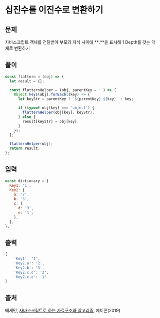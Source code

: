 # 십진수를 이진수로 변환하기

## 문제

자바스크립트 객체를 전달받아 부모와 자식 사이에 **_._**을 표시해 1 Depth를 갖는 객체로 변환하기

## 풀이

```javascript
const flattern = (obj) => {
  let result = {};

  const flatternHelper = (obj, parentKey = '') => {
    Object.keys(obj).forEach((key) => {
      let keyStr = parentKey ? `${parentKey}.${key}` : key;

      if (typeof obj[key] === 'object') {
        flatternHelper(obj[key], keyStr);
      } else {
        result[keyStr] = obj[key];
      }
    });
  };

  flatternHelper(obj);
  return result;
};
```

## 입력

```javascript
const dictionary = {
  Key1: '1',
  Key2: {
    a: '2',
    b: '3',
    c: {
      d: '3',
      e: '1',
    },
  },
};
```

## 출력

```javascript
{
    'Key1': '1',
    'Key2.a': '2',
    'Key2.b': '3',
    'Key2.c.d': '3',
    'Key2.c.e': '1'
}
```

## 출처

배세민, [자바스크립트로 하는 자료구조와 알고리즘](http://seoji.nl.go.kr/landingPage?isbn=9791161753447, '재귀-객체 펼치기'), 에이콘(2019)
